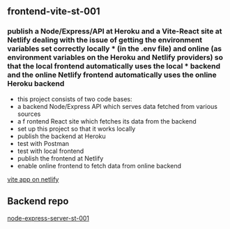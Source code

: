 ## frontend-vite-st-001
### publish a Node/Express/API at Heroku and a Vite-React site at Netlify dealing with the issue of getting the environment variables set correctly locally * (in the .env file) and online (as environment variables on the Heroku and Netlify providers) so that the local frontend automatically uses the local     * backend and the online Netlify frontend automatically uses the online Heroku backend       
* this project consists of two code bases:    
* a backend Node/Express API which serves data fetched from various sources   
* a f rontend React site which fetches its data from the backend
* set up this project so that it works locally
*  publish the backend at Heroku
*  test with Postman
*  test with local frontend
*  publish the frontend at Netlify
*  enable online frontend to fetch data from online backend

 [vite app on netlify](https://frontend-vite-st-001.netlify.app/)
## Backend repo
[node-express-server-st-001](https://github.com/sali-taymour/node-express-server-st-001)
